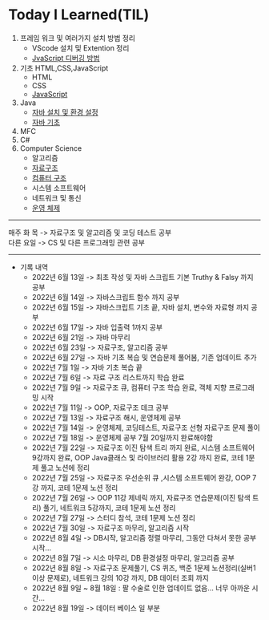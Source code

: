 # Today I Learned(TIL)
1. 프레임 워크 및 여러가지 설치 방법 정리
    * VScode 설치 및 Extention 정리
    * [JvaScript 디버깅 방법](./VSCode/JavaScrptDebuggin.md)
2. 기초 HTML,CSS,JavaScript
    * HTML
    * CSS
    * [JavaScript](./%EA%B8%B0%EC%B4%88%20HTML%2CCSS%2CJavaScript/JavaScript/JavaScript.md)
3. Java
    * [자바 설치 및 환경 설정](./Java/JavaSetting.md)
    * [자바 기초](./Java/Java.md)
4. MFC
5. C#
6. Computer Science
    * 알고리즘
    * [자료구조](./Computer%20Science/Data%20Structure/Data%20Structure.md)
    * [컴퓨터 구조](./Computer%20Science/Computer%20Architecture/Computer%20Architecture.md)
    * 시스템 소프트웨어
    * 네트워크 및 통신
    * [운영 체제](./Computer%20Science/Operating%20System/OperatingSystem.md)

***
매주 화 목 ->  자료구조 및 알고리즘 및 코딩 테스트 공부</br>
다른 요일 -> CS 및 다른 프로그래밍 관련 공부
***
* 기록 내역 
    - 2022년 6월 13일 ->  최초 작성 및 자바 스크립트 기본 Truthy & Falsy 까지 공부
    - 2022년 6월 14일 ->  자바스크립트 함수 까지 공부
    - 2022년 6월 15일 ->  자바스크립트 기초 끝, 자바 설치, 변수와 자료형 까지 공부
    - 2022년 6월 17일 -> 자바 입출력 1까지 공부
    - 2022년 6월 21일 -> 자바 마무리
    - 2022년 6월 23일 -> 자료구조, 알고리즘 공부
    - 2022년 6월 27일 -> 자바 기초 복습 및 연습문제 풀어봄, 기존 업데이트 추가
    - 2022년 7월 1일 -> 자바 기초 복습 끝 
    - 2022년 7월 6일 -> 자료 구조 리스트까지 학습 완료
    - 2022년 7월 9일 -> 자료구조 큐, 컴퓨터 구조 학습 완료, 객체 지향 프로그래밍 시작
    - 2022년 7월 11일 -> OOP, 자료구조 데크 공부
    - 2022년 7월 13일 -> 자료구조 해시, 운영체제 공부
    - 2022년 7월 14일 -> 운영체제, 코딩테스트, 자료구조 선형 자료구조 문제 풀이
    - 2022년 7월 18일 -> 운영체제 공부 7월 20일까지 완료해야함
    - 2022년 7월 22일 -> 자료구조 이진 탐색 트리 까지 완료, 시스템 소프트웨어 9강까지 완료, OOP Java클래스 및 라이브러리 활용 2강 까지 완료, 코테 1문제 풀고 노션에 정리
    - 2022년 7월 25일 -> 자료구조 우선순위 큐 ,시스템 소프트웨어 완강, OOP 7강 까지, 코테 1문제 노션 정리
    - 2022년 7월 26일 -> OOP 11강 제네릭 까지, 자료구조 연습문제(이진 탐색 트리) 풀기, 네트워크 5강까지, 코테 1문제 노션 정리
    - 2022년 7월 27일 -> 스터디 참석, 코테 1문제 노션 정리
    - 2022년 7월 30일 -> 자료구조 마무리, 알고리즘 시작
    - 2022년 8월 4일 -> DB시작, 알고리즘 정렬 마무리, 그동안 다쳐서 못한 공부 시작...
    - 2022년 8월 7일 -> 시소 마무리, DB 환경설정 마무리, 알고리즘 공부
    - 2022년 8월 8일 -> 자료구조 문제풀기, CS 퀴즈, 백준 1문제 노션정리(실버1 이상 문제로), 네트워크 강의 10강 까지, DB 데이터 조회 까지
    - 2022년 8월 9일 ~ 8월 18일 : 팔 수술로 인한 업데이트 없음... 너무 아까운 시간...
    - 2022년 8월 19일 -> 데이터 베이스 일 부분
